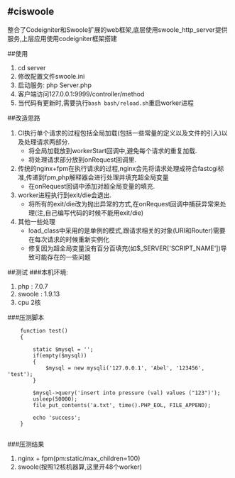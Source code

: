 #ciswoole
--
整合了Codeigniter和Swoole扩展的web框架,底层使用swoole_http_server提供服务,上层应用使用codeigniter框架搭建

##使用
1.  cd server
1.  修改配置文件swoole.ini
1.  启动服务: php Server.php
1.  客户端访问127.0.0.1:9999/controller/method
1.  当代码有更新时,需要执行`bash bash/reload.sh`重启worker进程

##改造思路
1.  CI执行单个请求的过程包括全局加载(包括一些常量的定义以及文件的引入)以及处理请求两部分.
    -   将全局加载放到workerStart回调中,避免每个请求的重复加载.
    -   将处理请求部分放到onRequest回调里.
1.  传统的nginx+fpm在执行请求的过程,nginx会先将请求处理成符合fastcgi标准,传递到fpm,php解释器会进行处理并填充超全局变量
    -   在onRequest回调中添加对超全局变量的填充.
1.  worker进程执行到exit/die会退出.
    -   将所有的exit/die改为抛出异常的方式,在onRequest回调中捕获异常来处理(注,自己编写代码的时候不能用exit/die)
1.  其他一些处理
    -   load_class中采用的是单例的模式,跟请求相关的对象(URI和Router)需要在每次请求的时候重新实例化
    -   修复因为超全局变量没有百分百填充(如$_SERVER['SCRIPT_NAME'])导致可能存在的一些问题

##测试
###本机环境:
1.  php : 7.0.7
1.  swoole : 1.9.13
1.  cpu 2核

###压测脚本
```
    function test()
    {
    
        static $mysql = '';
        if(empty($mysql))
        {
            $mysql = new mysqli('127.0.0.1', 'Abel', '123456', 'test');
        }
        
        $mysql->query('insert into pressure (val) values ("123")');
        usleep(50000);
        file_put_contents('a.txt', time().PHP_EOL, FILE_APPEND);

        echo 'success';
    }
    
```

###压测结果
1.  nginx + fpm(pm:static/max_children=100)
1.  swoole(按照12核机器算,这里开48个worker)
